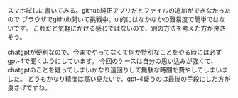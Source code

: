 スマホ試しに書いてみる。github純正アプリだとファイルの追加ができなかったので
ブラウザでgithub開いて挑戦中。ui的にはなかなかの難易度で簡単ではないです。
これだと気軽にかける感じではないので、別の方法を考えた方が良さそう。

chatgptが便利なので、今までやってなくて何か特別なことをやる時には必ずgpt-4で聞くようにしています。
今回のケースは自分の思い込みが強くて、chatgptのことを疑ってしまいかなり遠回りして無駄な時間を費やしてしまいました。
どうもかなり精度は高い見たいで、gpt-4疑うのは最後の手段にした方が良さげですね。

